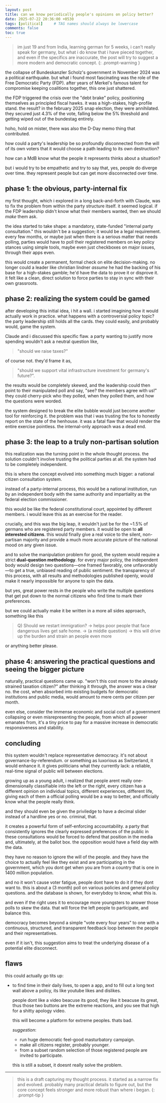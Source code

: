 ```yaml
---
layout: post
title: can we know periodically people's opinions on policy better?
date: 2025-07-22 20:36:00 +0530
tags: [political]     # TAG names should always be lowercase
comments: false
toc: true
---
```


> im just 19 and from India, learning german for 5 weeks, i can't
really speak for germany, but what i do know that i have pieced together,
and even if the specifics are inaccurate, the post will try to suggest a
more modern and democratic concept.
{: .prompt-warning }

the collapse of Bundeskanzler Scholz's government in November 2024 was a political earthquake.
but what i found most fascinating was the role of the Free Democratic Party (FDP).
after years of Merkel's famous talent for compromise keeping coalitions together,
this one just shattered.

the FDP triggered the crisis over the "debt brake" policy, positioning themselves as
principled fiscal hawks. it was a high-stakes, high-profile stand. the result? in the
february 2025 snap election, they were annihilated. they secured just 4.3% of the vote,
falling below the 5% threshold and getting wiped out of the bundestag entirely.

hoho, hold on mister, there was also the D-Day memo thing that contributed.

how could a party's leadership be so profoundly disconnected from the will of its
own voters that it would choose a path leading to its own destruction?

how can a MdB know what the people it represents thinks about a situation?

but i would try to be empathetic and try to say that, yes, people do diverge over time.
they represent people but can get more disconnected over time.

## phase 1: the obvious, party-internal fix

my first thought, which i explored in a long back-and-forth with Claude, was to fix the
problem from within the party structure itself. it seemed logical. if the FDP leadership
didn't know what their members wanted, then we should *make* them ask.

the idea started to take shape: a mandatory, state-funded "internal party consultation."
this wouldn't be a suggestion; it would be a legal requirement. every few months, or maybe
just when there is a serious matter that needs polling, parties would have to poll their
registered members on key policy stances using simple tools, maybe even just checkboxes
on major issues, through their apps even.

this would create a permanent, formal check on elite decision-making. no longer could
a leader like christian lindner *assume* he had the backing of his base for a high-stakes
gamble; he'd have the data to prove it or disprove it. it felt like a clean, direct
solution to force parties to stay in sync with their own grassroots.

## phase 2: realizing the system could be gamed

after developing this initial idea, i hit a wall. i started imagining how it would
actually work in practice. what happens with a controversial policy topic? the party
leadership still holds all the cards. they could easily, and probably would, game the
system.

Claude and i discussed this specific flaw. a party wanting to justify more spending
wouldn't ask a neutral question like, 

> "should we raise taxes?" 

of course not. they'd frame it as, 

> "should we support vital infrastructure investment for germany's future?".

the results would be completely skewed, and the leadership could then point to their
manipulated poll and say, "see? the members agree with us!" they could cherry-pick who
they polled, when they polled them, and how the questions were worded.

the system designed to break the elite bubble would just become another tool for
reinforcing it. the problem was that i was trusting the fox to honestly report on the
state of the henhouse. it was a fatal flaw that would render the entire exercise
pointless. the internal-only approach was a dead end.

## phase 3: the leap to a truly non-partisan solution

this realization was the turning point in the whole thought process. the solution
couldn't involve trusting the political parties at all. the system had to be completely
independent.

this is where the concept evolved into something much bigger: a national citizen
consultation system.

instead of a party-internal process, this would be a national institution, run by an
independent body with the same authority and impartiality as the federal election
commissioner. 

this would be like the federal constitutional court, appointed by different members.
i would leave this as an exercise for the reader.

crucially, and this was the big leap, it wouldn't just be for the ~1.5% of
germans who are registered party members. it would be open to **all interested
citizens**. this would finally give a real voice to the silent, non-partisan majority and
provide a much more accurate picture of the national mood on any given issue.

and to solve the manipulation problem for good, the system would require a strict
**dual-question methodology**. for every major policy, the independent body would design
two questions—one framed favorably, one unfavorably—to get a true, unbiased reading of
public sentiment. the transparency of this process, with all results and methodologies
published openly, would make it nearly impossible for anyone to spin the data.

but yes, great power rests in the people who write the multiple questions that get put
down to the normal citizens who find time to mark their preferences.

but we could actually make it be written in a more all sides approach, 
something like this
> Q) Should we restart immigration?
>  -> helps poor people that face dangerous lives get safe home.
>  -> (a middle question)
>  -> this will drive up the burden and strain an people even more

or anything better please.

## phase 4: answering the practical questions and seeing the bigger picture

naturally, practical questions came up. "won't this cost more to the already strained taxation
citizen?" after thinking it through, the answer was a clear no. the cost, when absorbed
into existing budgets for democratic institutions and public media, would amount to mere
cents per citizen per month. 

even else, consider the immense economic and social cost of a government collapsing or
even misrepresenting the people, from which all poweer emanates from,
it's a tiny price to pay for a massive increase in democratic responsiveness and
stability.

## concluding

this system wouldn't replace representative democracy. it's not about
governance-by-referendum. or something as luxorious as Switzerland, 
it would enhance it. it gives politicians what they currently
lack: a reliable, real-time signal of public will between elections.

growing up as a young adult, i realized that people arent really one-dimensionally classifiable 
into the left or the right, every citizen has a different opinion on individual topics, different experiences, different life, giving each of them a official polling would be a way to better, and 
officially know what the people really think.

and they should even be given the priviledge to have a decimal slider instead of a hardline
yes or no. criminal, that.

it creates a powerful form of self-enforcing accountability. a party that consistently
ignores the clearly expressed preferences of the public in these consultations would be
forced to defend that position in the media and, ultimately, at the ballot box. the
opposition would have a field day with the data.

they have no reason to ignore the will of the people. and they have the choice to actually
feel like they exist and are participating in the government, which you dont get when you
are from a country that is one in 1400 million population.

and no it won't cause voter fatigue, people dont have to do it if they dont want to.
this is about a (3 month) poll on various policies and general policy questions.
and the database is shown, for everybdoy to know, what this is.

and even if the right uses it to encourage more youngsters to answer those polls to skew the data.
that will force the left people to participate, and balance this.

democracy becomes beyond a simple "vote every four years" to one with
a continuous, structured, and transparent feedback loop between the people and their
representatives.

even if it isn't, this suggestion aims to treat the underlying disease of a potential
elite disconnect.


## flaws

this could actually go tits up:
  - to find time in their daily lives, to open a app,
    and to fill out a long text wall above a policy, its like youtube likes and dislikes.

    people dont like a video beacuse its good, they like it beacuse its great, 
    thus those two buttons are the extreme reactions, and you see that high for a shitty apology video.

    this will become a platform for extreme peoples. thats bad.
    
    *suggestion*: 
      - run huge democratic feel-good masturbatory campaign.
      - make all citizens register, probably younger.
      - from a subset random selection of those registered people are invited to participate.
 
    this is still a subset, it doesnt really solve the problem.
---
> this is a draft capturing my thought process. it started as a narrow fix and evolved.
probably many practical details to figure out, but the core concept feels stronger and
more robust than where i began.
{: .prompt-tip }